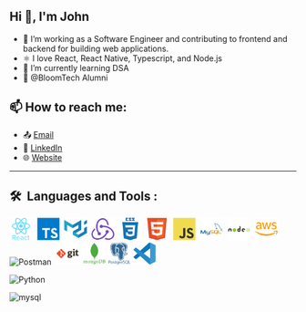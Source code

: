 ## Hi 👋, I'm John

- 🔭 I’m working as a Software Engineer and contributing to frontend and backend for building web applications.
- ⚛️ I love React, React Native, Typescript, and Node.js
- 🌱 I’m currently learning DSA
- 💜 @BloomTech Alumni

## 📫 How to reach me:

- 📤 [Email](mailto:mirandajohn2708@gmail.com) 
- 🔗 [LinkedIn](https://www.linkedin.com/in/johnbenedictmiranda/)
- 🌐 [Website](https://www.johnbenedictmiranda.com/)

---

## 🛠 &nbsp;Languages and Tools :

<p>
<img src="https://github.com/devicons/devicon/blob/master/icons/react/react-original-wordmark.svg" title="React" alt="React" width="40" height="40"/>&nbsp;
<img src="https://github.com/devicons/devicon/blob/master/icons/typescript/typescript-plain.svg" title="Typescript" alt="Typescript" width="40" height="40"/>&nbsp;
<img src="https://github.com/devicons/devicon/blob/master/icons/materialui/materialui-original.svg" title="Material UI" alt="Material UI" width="40" height="40"/>&nbsp;
<img src="https://github.com/devicons/devicon/blob/master/icons/redux/redux-original.svg" title="Redux" alt="Redux " width="40" height="40"/>&nbsp;
<img src="https://github.com/devicons/devicon/blob/master/icons/css3/css3-plain-wordmark.svg"  title="CSS3" alt="CSS" width="40" height="40"/>&nbsp;
<img src="https://github.com/devicons/devicon/blob/master/icons/html5/html5-original.svg" title="HTML5" alt="HTML" width="40" height="40"/>&nbsp;
<img src="https://github.com/devicons/devicon/blob/master/icons/javascript/javascript-original.svg" title="JavaScript" alt="JavaScript" width="40" height="40"/>&nbsp;
<img src="https://github.com/devicons/devicon/blob/master/icons/mysql/mysql-original-wordmark.svg" title="MySQL"  alt="MySQL" width="40" height="40"/>&nbsp;
<img src="https://github.com/devicons/devicon/blob/master/icons/nodejs/nodejs-original-wordmark.svg" title="NodeJS" alt="NodeJS" width="40" height="40"/>&nbsp;
<img src="https://github.com/devicons/devicon/blob/master/icons/amazonwebservices/amazonwebservices-plain-wordmark.svg" title="AWS" alt="AWS" width="40" height="40"/>&nbsp;
<img src="https://www.vectorlogo.zone/logos/getpostman/getpostman-icon.svg" title="Postman"  alt="Postman" width="40" height="40"/>&nbsp;
<img src="https://github.com/devicons/devicon/blob/master/icons/git/git-original-wordmark.svg" title="Git" **alt="Git" width="40" height="40"/>&nbsp;  
<img src="https://github.com/devicons/devicon/blob/master/icons/mongodb/mongodb-plain-wordmark.svg" title="MongoDB" alt="MongoDB" width="40" height="40"/>
<img src="https://github.com/devicons/devicon/blob/master/icons/postgresql/postgresql-plain-wordmark.svg" title="PostgreSQL" alt="PostgreSQL" width="40" height="40">          
  <img src="https://github.com/devicons/devicon/blob/master/icons/vscode/vscode-original.svg" title="Vscode" alt="Vscode" width="40" height="40">     
  
  <img src="[https://github.com/devicons/devicon/blob/master/icons/typescript/typescript-plain.svg](https://github.com/devicons/devicon/blob/master/icons/python/python-original-wordmark.svg)" title="Python" alt="Python" width="40" height="40"/>&nbsp;
  
 <img src="[https://github.com/devicons/devicon/blob/master/icons/typescript/typescript-plain.svg](https://github.com/devicons/devicon/blob/master/icons/python/python-original-wordmark.svg)" title="mysql" alt="mysql" width="40" height="40"/>&nbsp; 
</p>




